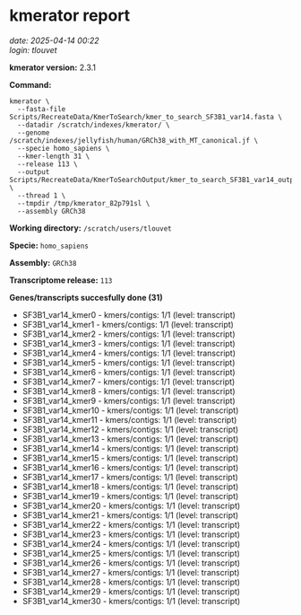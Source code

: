 # kmerator report
*date: 2025-04-14 00:22*  
*login: tlouvet*

**kmerator version:** 2.3.1

**Command:**

```
kmerator \
  --fasta-file Scripts/RecreateData/KmerToSearch/kmer_to_search_SF3B1_var14.fasta \
  --datadir /scratch/indexes/kmerator/ \
  --genome /scratch/indexes/jellyfish/human/GRCh38_with_MT_canonical.jf \
  --specie homo_sapiens \
  --kmer-length 31 \
  --release 113 \
  --output Scripts/RecreateData/KmerToSearchOutput/kmer_to_search_SF3B1_var14_output \
  --thread 1 \
  --tmpdir /tmp/kmerator_82p791sl \
  --assembly GRCh38
```

**Working directory:** `/scratch/users/tlouvet`

**Specie:** `homo_sapiens`

**Assembly:** `GRCh38`

**Transcriptome release:** `113`

**Genes/transcripts succesfully done (31)**

- SF3B1_var14_kmer0 - kmers/contigs: 1/1 (level: transcript)
- SF3B1_var14_kmer1 - kmers/contigs: 1/1 (level: transcript)
- SF3B1_var14_kmer2 - kmers/contigs: 1/1 (level: transcript)
- SF3B1_var14_kmer3 - kmers/contigs: 1/1 (level: transcript)
- SF3B1_var14_kmer4 - kmers/contigs: 1/1 (level: transcript)
- SF3B1_var14_kmer5 - kmers/contigs: 1/1 (level: transcript)
- SF3B1_var14_kmer6 - kmers/contigs: 1/1 (level: transcript)
- SF3B1_var14_kmer7 - kmers/contigs: 1/1 (level: transcript)
- SF3B1_var14_kmer8 - kmers/contigs: 1/1 (level: transcript)
- SF3B1_var14_kmer9 - kmers/contigs: 1/1 (level: transcript)
- SF3B1_var14_kmer10 - kmers/contigs: 1/1 (level: transcript)
- SF3B1_var14_kmer11 - kmers/contigs: 1/1 (level: transcript)
- SF3B1_var14_kmer12 - kmers/contigs: 1/1 (level: transcript)
- SF3B1_var14_kmer13 - kmers/contigs: 1/1 (level: transcript)
- SF3B1_var14_kmer14 - kmers/contigs: 1/1 (level: transcript)
- SF3B1_var14_kmer15 - kmers/contigs: 1/1 (level: transcript)
- SF3B1_var14_kmer16 - kmers/contigs: 1/1 (level: transcript)
- SF3B1_var14_kmer17 - kmers/contigs: 1/1 (level: transcript)
- SF3B1_var14_kmer18 - kmers/contigs: 1/1 (level: transcript)
- SF3B1_var14_kmer19 - kmers/contigs: 1/1 (level: transcript)
- SF3B1_var14_kmer20 - kmers/contigs: 1/1 (level: transcript)
- SF3B1_var14_kmer21 - kmers/contigs: 1/1 (level: transcript)
- SF3B1_var14_kmer22 - kmers/contigs: 1/1 (level: transcript)
- SF3B1_var14_kmer23 - kmers/contigs: 1/1 (level: transcript)
- SF3B1_var14_kmer24 - kmers/contigs: 1/1 (level: transcript)
- SF3B1_var14_kmer25 - kmers/contigs: 1/1 (level: transcript)
- SF3B1_var14_kmer26 - kmers/contigs: 1/1 (level: transcript)
- SF3B1_var14_kmer27 - kmers/contigs: 1/1 (level: transcript)
- SF3B1_var14_kmer28 - kmers/contigs: 1/1 (level: transcript)
- SF3B1_var14_kmer29 - kmers/contigs: 1/1 (level: transcript)
- SF3B1_var14_kmer30 - kmers/contigs: 1/1 (level: transcript)
